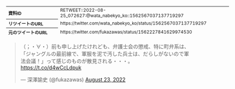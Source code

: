 <table style="font-size: 9pt; width: 610px; margin-bottom: 20px; height: 80px;">
<tbody>
    <tr>
        <th align=left>資料ID</th>
        <td align=left>RETWEET::2022-08-25_072627:@wata_nabekyo_ko::1562567037137719297</td>
    </tr>
    <tr>
        <th align=left>リツイートのURL</th>
        <td align=left>https://twitter.com/wata_nabekyo_ko/status/1562567037137719297</td>
    </tr>
    <tr>
        <th align=left>元のツイートのURL</th>
        <td align=left>https://twitter.com/fukazawas/status/1562227841629974530</td>
    </tr>
    <tr>
        <th align=left>リツイートしたアカウント</th>
        <td align=left>@wata_nabekyo_ko</td>
    </tr>
    <tr>
        <th align=left>元のツイートのアカウント</th>
        <td align=left>@fukazawas</td>
    </tr>
    <tr>
        <th align=left>リツイートしたユーザ名</th>
        <td align=left>なべきょう＠過眠症</td>
    </tr>
    <tr>
        <th align=left>元のツイートのユーザ名</th>
        <td align=left>深澤諭史</td>
    </tr>
    <tr>
        <th align=left>ツイートの記録日時</th>
        <td align=left>created_at 2022-08-25_2207</td>
    </tr>
</tbody>
</table>
<blockquote class="twitter-tweet" data-width="450"  data-lang="ja"><p lang="ja" dir="ltr">（；・∀・）前も申し上げたけれども、弁護士会の懲戒、特に町弁系は、「ジャングルの最前線で、軍服を泥で汚した兵士は、だらしがないので軍法会議！」って感じのものが散見される・・・。 <a href="https://t.co/d4wCcLdpuk">https://t.co/d4wCcLdpuk</a></p>&mdash; 深澤諭史 (@fukazawas) <a href="https://twitter.com/fukazawas/status/1562227841629974530?ref_src=twsrc%5Etfw">August 23, 2022</a></blockquote>
<script async src="https://platform.twitter.com/widgets.js" charset="utf-8"></script>


